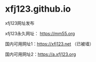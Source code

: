 # xfj123.github.io
xfj123网址发布

xfj123永久网址： https://mm55.org

国内可用网址1：https://xfj123.net （已被墙）

国内可用网址2：https://a.xfj123.org
